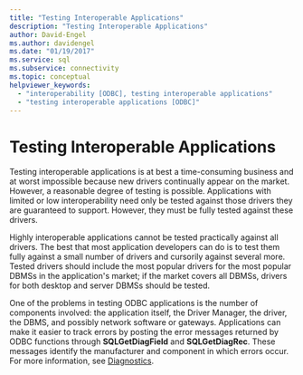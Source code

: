 ```yaml
---
title: "Testing Interoperable Applications"
description: "Testing Interoperable Applications"
author: David-Engel
ms.author: davidengel
ms.date: "01/19/2017"
ms.service: sql
ms.subservice: connectivity
ms.topic: conceptual
helpviewer_keywords:
  - "interoperability [ODBC], testing interoperable applications"
  - "testing interoperable applications [ODBC]"
---
```

# Testing Interoperable Applications
Testing interoperable applications is at best a time-consuming business and at worst impossible because new drivers continually appear on the market. However, a reasonable degree of testing is possible. Applications with limited or low interoperability need only be tested against those drivers they are guaranteed to support. However, they must be fully tested against these drivers.  
  
 Highly interoperable applications cannot be tested practically against all drivers. The best that most application developers can do is to test them fully against a small number of drivers and cursorily against several more. Tested drivers should include the most popular drivers for the most popular DBMSs in the application's market; if the market covers all DBMSs, drivers for both desktop and server DBMSs should be tested.  
  
 One of the problems in testing ODBC applications is the number of components involved: the application itself, the Driver Manager, the driver, the DBMS, and possibly network software or gateways. Applications can make it easier to track errors by posting the error messages returned by ODBC functions through **SQLGetDiagField** and **SQLGetDiagRec**. These messages identify the manufacturer and component in which errors occur. For more information, see [Diagnostics](../../../odbc/reference/develop-app/diagnostics.md).
